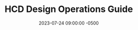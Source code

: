---
date: 2023-07-24 09:00:00 -0500
kicker: HCD Guide Series
title: "HCD Design Operations Guide"
summary: "How to design solutions based on discovery research" 
guide: hcd-design-operations
image: 
layout: single
weight: 5
---